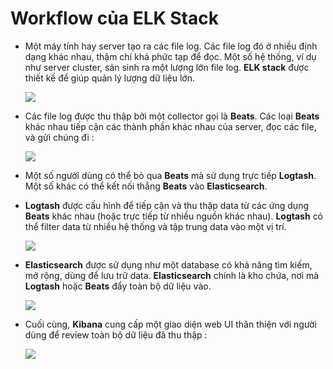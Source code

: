 # Workflow của ELK Stack
- Một máy tính hay server tạo ra các file log. Các file log đó ở nhiều định dạng khác nhau, thậm chí khá phức tạp để đọc. Một số hệ thống, ví dụ như server cluster, sản sinh ra một lượng lớn file log. **ELK stack** được thiết kế để giúp quản lý lượng dữ liệu lớn.

    <img src=https://i.imgur.com/ZYl1nO4.png>

- Các file log được thu thập bởi một collector gọi là **Beats**. Các loại **Beats** khác nhau tiếp cận các thành phần khác nhau của server, đọc các file, và gửi chúng đi :

    <img src=https://i.imgur.com/abTg492.png>

- Một số người dùng có thể bỏ qua **Beats** mà sử dụng trực tiếp **Logtash**. Một số khác có thể kết nối thẳng **Beats** vào **Elasticsearch**.
- **Logtash** được cấu hình để tiếp cận và thu thập data từ các ứng dụng **Beats** khác nhau (hoặc trực tiếp từ nhiều nguồn khác nhau). **Logtash** có thể filter data từ nhiều hệ thống và tập trung data vào một vị trí.

    <img src=https://i.imgur.com/qAnoD0e.png>

- **Elasticsearch** được sử dụng như một database có khả năng tìm kiếm, mở rộng, dùng để lưu trữ data. **Elasticsearch** chính là kho chứa, nơi mà **Logtash** hoặc **Beats** đẩy toàn bộ dữ liệu vào.

    <img src=https://i.imgur.com/EIs9rRD.png>

- Cuối cùng, **Kibana** cung cấp một giao diện web UI thân thiện với người dùng để review toàn bộ dữ liệu đã thu thập :

    <img src=https://i.imgur.com/G5nWQlJ.png>